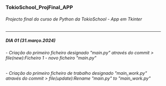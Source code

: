 ### TokioSchool_ProjFinal_APP
###### Projecto final do curso de Python da TokioSchool - App em Tkinter
___________________________________________________________________________________________________________________________________________________________

##### DIA 01 (31.março.2024)

###### - Criação do primeiro ficheiro designado "main.py" através do commit > file(new):Ficheiro 1 - novo ficheiro "main.py"
###### - Criação do primeiro ficheiro de trabalho designado "main_work.py" através do commit > file(update):Rename "main.py" to "main_work.py"

